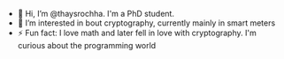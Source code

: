 - 👋 Hi, I’m @thaysrochha. I'm a PhD student. 
- 👀 I’m interested in bout cryptography, currently mainly in smart meters
- ⚡ Fun fact: I love math and later fell in love with cryptography. I'm curious about the programming world

<!---
thaysrochha/thaysrochha is a ✨ special ✨ repository because its `README.md` (this file) appears on your GitHub profile.
You can click the Preview link to take a look at your changes.
--->
